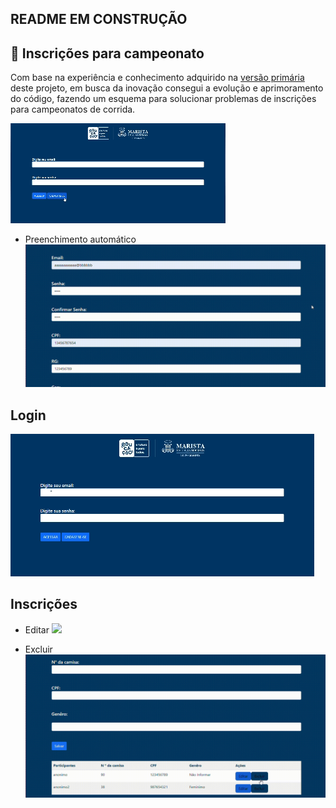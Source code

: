 ## README EM CONSTRUÇÃO   


## 🥇 Inscrições para campeonato 
Com base na experiência e conhecimento adquirido na [versão primária](https://witoriabeatriz.github.io/Cadastro-versao-primaria/) deste projeto, em busca da inovação consegui a evolução e aprimoramento do código, fazendo um esquema para solucionar problemas de inscrições para campeonatos de corrida.

   

<img src="imgs/cadastro.gif">

* Preenchimento automático <img src="imgs/cep.gif">  





## Login  
<img src="imgs/login.gif">  



## Inscrições
* Editar <img src="imgs/editando.gif">  

* Excluir<img src="imgs/excluindo.gif">  


